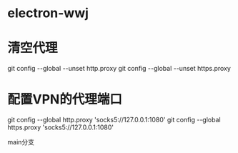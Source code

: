﻿# electron-wwj

# 清空代理
git config --global --unset http.proxy
git config --global --unset https.proxy

# 配置VPN的代理端口
git config --global http.proxy 'socks5://127.0.0.1:1080'
git config --global https.proxy 'socks5://127.0.0.1:1080'

main分支